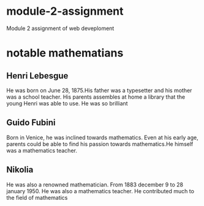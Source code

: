 # module-2-assignment
Module 2 assignment of web deveploment
<!DOCTYPE html>
<html lang = "en">
<head>
<meta charate = "utf-8">
<title>Assignment Solution</title>
<link rel = "stylesheet" href = "CSS/style.css">
</head>
<body>
<h1>notable mathematians </h1>
<div class = "rows">
<div class = "col-lg-4 col-md-6 col-sm-12">
<section class = "Lebesgue">
<h2>Henri Lebesgue</h2>
<p>
He was born on June 28, 1875.His father was a typesetter and his mother was a school teacher. His parents assembles at home a library that the young Henri was able to use. He was so brilliant
</p>
</section>
</div>
<div class = "col-lg-4 col-md-6 col-sm-12"
<section class = "fubini">
<h2>Guido Fubini</h2>
<p>
Born in Venice, he was inclined towards mathematics. Even at his early age, parents could be able to find his passion towards mathematics.He himself was a mathematics teacher.
</p>
</section>
</div>
<div class = "col-lg-4 col-md-12 col-sm-12">
<section class = "luzin">
<h2>Nikolia</h2>
<p>
He was also a renowned mathematician. From 1883 december 9 to 28 january 1950. He was also a mathematics teacher. He contributed much to the field of mathematics
</p>
</section>
</div>
</div>
</body>
</html>
 
